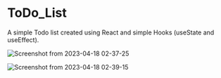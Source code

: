 # ToDo_List
A simple Todo list created using React and simple Hooks (useState and useEffect).


![Screenshot from 2023-04-18 02-37-25](https://user-images.githubusercontent.com/97968307/232611085-350d5dac-4819-4763-8d93-70d023f55866.png)

![Screenshot from 2023-04-18 02-39-15](https://user-images.githubusercontent.com/97968307/232611400-c49ccfbe-07d1-4a0c-b8fe-6dcb7dd19219.png)

